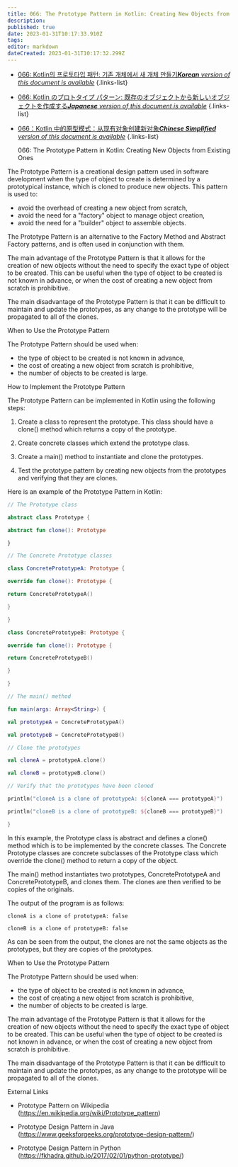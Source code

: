 ```yaml
---
title: 066: The Prototype Pattern in Kotlin: Creating New Objects from Existing Ones
description: 
published: true
date: 2023-01-31T10:17:33.910Z
tags: 
editor: markdown
dateCreated: 2023-01-31T10:17:32.299Z
---
```


- [066: Kotlin의 프로토타입 패턴: 기존 개체에서 새 개체 만들기***Korean** version of this document is available*](/ko/Knowledge-base/Kotlin/Learning/066-the-prototype-pattern-in-kotlin-creating-new-objects-from-existing-ones)
{.links-list}
- [066: Kotlin のプロトタイプ パターン: 既存のオブジェクトから新しいオブジェクトを作成する***Japanese** version of this document is available*](/ja/Knowledge-base/Kotlin/Learning/066-the-prototype-pattern-in-kotlin-creating-new-objects-from-existing-ones)
{.links-list}
- [066：Kotlin 中的原型模式：从现有对象创建新对象***Chinese Simplified** version of this document is available*](/zh/Knowledge-base/Kotlin/Learning/066-the-prototype-pattern-in-kotlin-creating-new-objects-from-existing-ones)
{.links-list}


  066: The Prototype Pattern in Kotlin: Creating New Objects from Existing Ones

The Prototype Pattern is a creational design pattern used in software development when the type of object to create is determined by a prototypical instance, which is cloned to produce new objects. This pattern is used to:

- avoid the overhead of creating a new object from scratch,
- avoid the need for a "factory" object to manage object creation,
- avoid the need for a "builder" object to assemble objects.

The Prototype Pattern is an alternative to the Factory Method and Abstract Factory patterns, and is often used in conjunction with them.

The main advantage of the Prototype Pattern is that it allows for the creation of new objects without the need to specify the exact type of object to be created. This can be useful when the type of object to be created is not known in advance, or when the cost of creating a new object from scratch is prohibitive.

The main disadvantage of the Prototype Pattern is that it can be difficult to maintain and update the prototypes, as any change to the prototype will be propagated to all of the clones.

When to Use the Prototype Pattern

The Prototype Pattern should be used when:

- the type of object to be created is not known in advance,
- the cost of creating a new object from scratch is prohibitive,
- the number of objects to be created is large.

How to Implement the Prototype Pattern

The Prototype Pattern can be implemented in Kotlin using the following steps:

1. Create a class to represent the prototype. This class should have a clone() method which returns a copy of the prototype.

2. Create concrete classes which extend the prototype class.

3. Create a main() method to instantiate and clone the prototypes.

4. Test the prototype pattern by creating new objects from the prototypes and verifying that they are clones.

Here is an example of the Prototype Pattern in Kotlin:

```kotlin
// The Prototype class

abstract class Prototype {

abstract fun clone(): Prototype

}

// The Concrete Prototype classes

class ConcretePrototypeA: Prototype {

override fun clone(): Prototype {

return ConcretePrototypeA()

}

}

class ConcretePrototypeB: Prototype {

override fun clone(): Prototype {

return ConcretePrototypeB()

}

}

// The main() method

fun main(args: Array<String>) {

val prototypeA = ConcretePrototypeA()

val prototypeB = ConcretePrototypeB()

// Clone the prototypes

val cloneA = prototypeA.clone()

val cloneB = prototypeB.clone()

// Verify that the prototypes have been cloned

println("cloneA is a clone of prototypeA: ${cloneA === prototypeA}")

println("cloneB is a clone of prototypeB: ${cloneB === prototypeB}")

}
```

In this example, the Prototype class is abstract and defines a clone() method which is to be implemented by the concrete classes. The Concrete Prototype classes are concrete subclasses of the Prototype class which override the clone() method to return a copy of the object.

The main() method instantiates two prototypes, ConcretePrototypeA and ConcretePrototypeB, and clones them. The clones are then verified to be copies of the originals.

The output of the program is as follows:

```
cloneA is a clone of prototypeA: false

cloneB is a clone of prototypeB: false
```

As can be seen from the output, the clones are not the same objects as the prototypes, but they are copies of the prototypes.

When to Use the Prototype Pattern

The Prototype Pattern should be used when:

- the type of object to be created is not known in advance,
- the cost of creating a new object from scratch is prohibitive,
- the number of objects to be created is large.

The main advantage of the Prototype Pattern is that it allows for the creation of new objects without the need to specify the exact type of object to be created. This can be useful when the type of object to be created is not known in advance, or when the cost of creating a new object from scratch is prohibitive.

The main disadvantage of the Prototype Pattern is that it can be difficult to maintain and update the prototypes, as any change to the prototype will be propagated to all of the clones.

External Links

- Prototype Pattern on Wikipedia (https://en.wikipedia.org/wiki/Prototype_pattern)

- Prototype Design Pattern in Java (https://www.geeksforgeeks.org/prototype-design-pattern/)

- Prototype Design Pattern in Python (https://fkhadra.github.io/2017/02/01/python-prototype/)